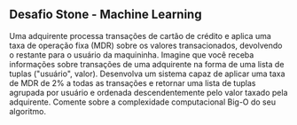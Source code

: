 ## Desafio Stone - Machine Learning
Uma adquirente processa transações de cartão de crédito e aplica uma taxa de operação fixa (MDR) sobre os valores transacionados,
devolvendo o restante para o usuário da maquininha. Imagine que você receba informações sobre transações de uma adquirente na forma de uma lista de tuplas ("usuário", valor). Desenvolva um sistema capaz de aplicar uma taxa de MDR de 2% a todas as transações e retornar uma lista de tuplas agrupada por usuário e ordenada descendentemente pelo valor taxado pela adquirente.
Comente sobre a complexidade computacional Big-O do seu algoritmo.
